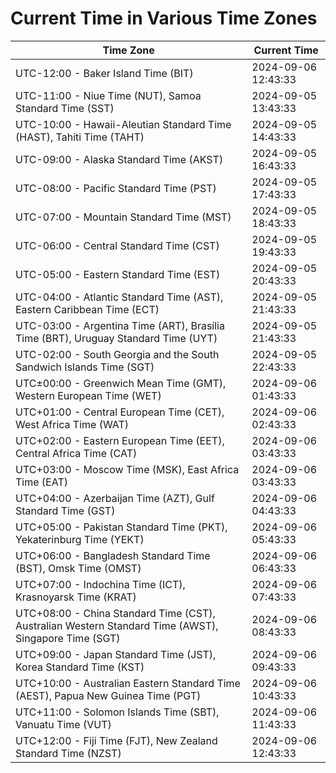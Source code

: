 # Current Time in Various Time Zones

| Time Zone | Current Time |
|-----------|--------------|
| UTC-12:00 - Baker Island Time (BIT) | 2024-09-06 12:43:33 |
| UTC-11:00 - Niue Time (NUT), Samoa Standard Time (SST) | 2024-09-05 13:43:33 |
| UTC-10:00 - Hawaii-Aleutian Standard Time (HAST), Tahiti Time (TAHT) | 2024-09-05 14:43:33 |
| UTC-09:00 - Alaska Standard Time (AKST) | 2024-09-05 16:43:33 |
| UTC-08:00 - Pacific Standard Time (PST) | 2024-09-05 17:43:33 |
| UTC-07:00 - Mountain Standard Time (MST) | 2024-09-05 18:43:33 |
| UTC-06:00 - Central Standard Time (CST) | 2024-09-05 19:43:33 |
| UTC-05:00 - Eastern Standard Time (EST) | 2024-09-05 20:43:33 |
| UTC-04:00 - Atlantic Standard Time (AST), Eastern Caribbean Time (ECT) | 2024-09-05 21:43:33 |
| UTC-03:00 - Argentina Time (ART), Brasília Time (BRT), Uruguay Standard Time (UYT) | 2024-09-05 21:43:33 |
| UTC-02:00 - South Georgia and the South Sandwich Islands Time (SGT) | 2024-09-05 22:43:33 |
| UTC±00:00 - Greenwich Mean Time (GMT), Western European Time (WET) | 2024-09-06 01:43:33 |
| UTC+01:00 - Central European Time (CET), West Africa Time (WAT) | 2024-09-06 02:43:33 |
| UTC+02:00 - Eastern European Time (EET), Central Africa Time (CAT) | 2024-09-06 03:43:33 |
| UTC+03:00 - Moscow Time (MSK), East Africa Time (EAT) | 2024-09-06 03:43:33 |
| UTC+04:00 - Azerbaijan Time (AZT), Gulf Standard Time (GST) | 2024-09-06 04:43:33 |
| UTC+05:00 - Pakistan Standard Time (PKT), Yekaterinburg Time (YEKT) | 2024-09-06 05:43:33 |
| UTC+06:00 - Bangladesh Standard Time (BST), Omsk Time (OMST) | 2024-09-06 06:43:33 |
| UTC+07:00 - Indochina Time (ICT), Krasnoyarsk Time (KRAT) | 2024-09-06 07:43:33 |
| UTC+08:00 - China Standard Time (CST), Australian Western Standard Time (AWST), Singapore Time (SGT) | 2024-09-06 08:43:33 |
| UTC+09:00 - Japan Standard Time (JST), Korea Standard Time (KST) | 2024-09-06 09:43:33 |
| UTC+10:00 - Australian Eastern Standard Time (AEST), Papua New Guinea Time (PGT) | 2024-09-06 10:43:33 |
| UTC+11:00 - Solomon Islands Time (SBT), Vanuatu Time (VUT) | 2024-09-06 11:43:33 |
| UTC+12:00 - Fiji Time (FJT), New Zealand Standard Time (NZST) | 2024-09-06 12:43:33 |
